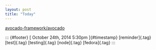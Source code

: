 ```yaml
---
layout: post
title: "Today"
---
```



[avocado-framework/avocado](%20https://t.umblr.com/redirect?z=https%3A%2F%2Fgithub.com%2Favocado-framework%2Favocado&t=MTY4NTQ3YzA2NzUwMjA0YjEzYzMxNjdjYjE0ZTY1NjM2Y2ZkZjBiZSx3OGNoVmMyNQ%3D%3D&b=t%3Af-JKqRHWTpWK1DKXwqj3Yg&p=https%3A%2F%2Fdummdida.tumblr.com%2Fpost%2F100833843510%2Favocado-frameworkavocado&m=1)

::: {#footer}
[ October 24th, 2014 5:30pm ]{#timestamp} [reminder]{.tag} [test]{.tag}
[testing]{.tag} [node]{.tag} [fedora]{.tag}
:::
